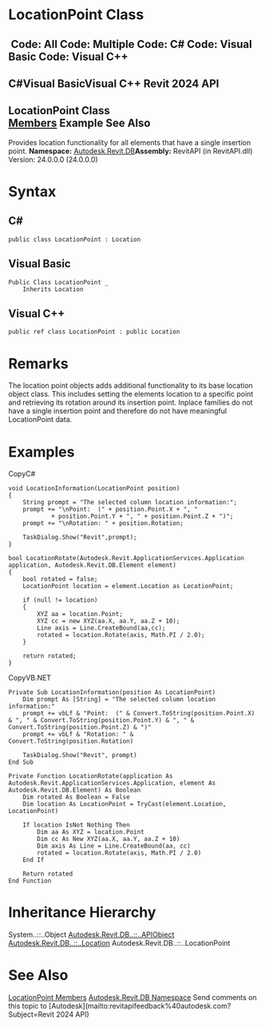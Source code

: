 # LocationPoint Class

﻿
 Code: All Code: Multiple Code: C# Code: Visual Basic Code: Visual C++   
---  
C#Visual BasicVisual C++
Revit 2024 API  
---  
LocationPoint Class  
[Members](e1071a1b-b98e-5875-2e13-b673e2b9fef6.md "LocationPoint Members") Example See Also  
---  
Provides location functionality for all elements that have a single insertion point.
**Namespace:** [Autodesk.Revit.DB](87546ba7-461b-c646-cbb1-2cb8f5bff8b2.md "Autodesk.Revit.DB Namespace")**Assembly:** RevitAPI (in RevitAPI.dll) Version: 24.0.0.0 (24.0.0.0)
# Syntax
C#  
---  
```text
public class LocationPoint : Location
```
  
Visual Basic  
---  
```text
Public Class LocationPoint _
	Inherits Location
```
  
Visual C++  
---  
```text
public ref class LocationPoint : public Location
```
  
# Remarks
The location point objects adds additional functionality to its base location object class. This includes setting the elements location to a specific point and retrieving its rotation around its insertion point. Inplace families do not have a single insertion point and therefore do not have meaningful LocationPoint data.
# Examples
CopyC#
```text
void LocationInformation(LocationPoint position)
{
    String prompt = "The selected column location information:";
    prompt += "\nPoint:  (" + position.Point.X + ", "
            + position.Point.Y + ", " + position.Point.Z + ")";
    prompt += "\nRotation: " + position.Rotation;

    TaskDialog.Show("Revit",prompt);
}

bool LocationRotate(Autodesk.Revit.ApplicationServices.Application application, Autodesk.Revit.DB.Element element)
{
    bool rotated = false;
    LocationPoint location = element.Location as LocationPoint;

    if (null != location)
    {
        XYZ aa = location.Point;
        XYZ cc = new XYZ(aa.X, aa.Y, aa.Z + 10);
        Line axis = Line.CreateBound(aa,cc);
        rotated = location.Rotate(axis, Math.PI / 2.0);
    }

    return rotated;
}
```

CopyVB.NET
```text
Private Sub LocationInformation(position As LocationPoint)
    Dim prompt As [String] = "The selected column location information:"
    prompt += vbLf & "Point:  (" & Convert.ToString(position.Point.X) & ", " & Convert.ToString(position.Point.Y) & ", " & Convert.ToString(position.Point.Z) & ")"
    prompt += vbLf & "Rotation: " & Convert.ToString(position.Rotation)

    TaskDialog.Show("Revit", prompt)
End Sub

Private Function LocationRotate(application As Autodesk.Revit.ApplicationServices.Application, element As Autodesk.Revit.DB.Element) As Boolean
    Dim rotated As Boolean = False
    Dim location As LocationPoint = TryCast(element.Location, LocationPoint)

    If location IsNot Nothing Then
        Dim aa As XYZ = location.Point
        Dim cc As New XYZ(aa.X, aa.Y, aa.Z + 10)
        Dim axis As Line = Line.CreateBound(aa, cc)
        rotated = location.Rotate(axis, Math.PI / 2.0)
    End If

    Return rotated
End Function
```

# Inheritance Hierarchy
System..::..Object [Autodesk.Revit.DB..::..APIObject](beb86ef5-39ad-3f0d-0cd9-0c929387a2bb.md "APIObject Class") [Autodesk.Revit.DB..::..Location](3dbe57e5-fdea-5bf9-c715-52653f56073f.md "Location Class") Autodesk.Revit.DB..::..LocationPoint
# See Also
[LocationPoint Members](e1071a1b-b98e-5875-2e13-b673e2b9fef6.md "LocationPoint Members")
[Autodesk.Revit.DB Namespace](87546ba7-461b-c646-cbb1-2cb8f5bff8b2.md "Autodesk.Revit.DB Namespace")
Send comments on this topic to [Autodesk](mailto:revitapifeedback%40autodesk.com?Subject=Revit 2024 API)